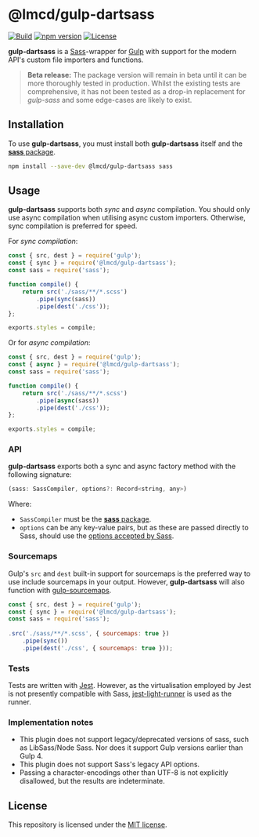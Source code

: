 # @lmcd/gulp-dartsass

[![Build](https://github.com/lachlanmcdonald/gulp-dartsass/actions/workflows/build.yml/badge.svg?branch=main)][build-link] [![npm version](https://badge.fury.io/js/%40lmcd%2Fgulp-dartsass.svg)][package-link] [![License](https://img.shields.io/badge/License-MIT-blue.svg)][license-link] 

**gulp-dartsass** is a [Sass]-wrapper for [Gulp] with support for the modern API's custom file importers and functions.

> __Beta release:__ The package version will remain in beta until it can be more thoroughly tested in production. Whilst the existing tests are comprehensive, it has not been tested as a drop-in replacement for _gulp-sass_ and some edge-cases are likely to exist.

## Installation

To use **gulp-dartsass**, you must install both **gulp-dartsass** itself and the [**sass** package][sass-npm].

```sh
npm install --save-dev @lmcd/gulp-dartsass sass
```

## Usage

**gulp-dartsass** supports both _sync_ and _async_ compilation. You should only use async compilation when utilising async custom importers. Otherwise, sync compilation is preferred for speed.

For _sync compilation_:

```js
const { src, dest } = require('gulp');
const { sync } = require('@lmcd/gulp-dartsass');
const sass = require('sass');

function compile() {
	return src('./sass/**/*.scss')
		.pipe(sync(sass))
		.pipe(dest('./css'));
};

exports.styles = compile;
```

Or for _async compilation_:

```js
const { src, dest } = require('gulp');
const { async } = require('@lmcd/gulp-dartsass');
const sass = require('sass');

function compile() {
	return src('./sass/**/*.scss')
		.pipe(async(sass))
		.pipe(dest('./css'));
};

exports.styles = compile;
```

### API

**gulp-dartsass** exports both a sync and async factory method with the following signature:

```js
(sass: SassCompiler, options?: Record<string, any>)
```

Where:

- `SassCompiler` must be the [**sass** package][sass-npm].
- `options` can be any key-value pairs, but as these are passed directly to Sass, should use the [options accepted by Sass](https://sass-lang.com/documentation/js-api/interfaces/options/).

### Sourcemaps

Gulp's `src` and `dest` built-in support for sourcemaps is the preferred way to use include sourcemaps in your output. However, **gulp-dartsass** will also function with [gulp-sourcemaps].

```js
const { src, dest } = require('gulp');
const { sync } = require('@lmcd/gulp-dartsass');
const sass = require('sass');
 
.src('./sass/**/*.scss', { sourcemaps: true })
	.pipe(sync())
	.pipe(dest('./css', { sourcemaps: true }));
```

### Tests

Tests are written with [Jest](https://jestjs.io/). However, as the virtualisation employed by Jest is not presently compatible with Sass, [jest-light-runner](https://github.com/nicolo-ribaudo/jest-light-runner) is used as the runner.

### Implementation notes

- This plugin does not support legacy/deprecated versions of sass, such as LibSass/Node Sass. Nor does it support Gulp versions earlier than Gulp 4.
- This plugin does not support Sass's legacy API options.
- Passing a character-encodings other than UTF-8 is not explicitly disallowed, but the results are indeterminate.

## License

This repository is licensed under the [MIT license][license-link].

[sass-npm]: https://www.npmjs.com/package/sass
[Sass]: https://sass-lang.com/
[Gulp]: https://gulpjs.com/
[gulp-sourcemaps]: https://www.npmjs.com/package/gulp-sourcemaps
[license-link]: https://github.com/lachlanmcdonald/gulp-dartsass/blob/main/LICENSE
[build-link]: https://github.com/lachlanmcdonald/gulp-dartsass/actions
[package-link]: https://www.npmjs.com/package/@lmcd/gulp-dartsass
